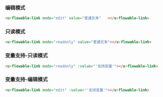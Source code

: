 ### 编辑模式

``` html
<u-flowable-link mode="edit" value="普通文本"   ></u-flowable-link>
```

### 只读模式

``` html
<u-flowable-link mode="readonly" value="普通文本"></u-flowable-link>
```

### 变量支持-只读模式

``` html
<u-flowable-link mode="readonly" :value="'支持变量'"></u-flowable-link>
```

### 变量支持-编辑模式

``` html
<u-flowable-link mode="edit" :value="'支持变量'"></u-flowable-link>
```
